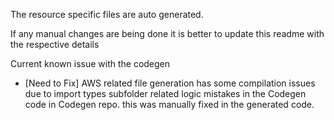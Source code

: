 The resource specific files are auto generated.

If any manual changes are being done it is better to update this readme with the respective details

Current known issue with the codegen

- [Need to Fix] AWS related file generation has some compilation issues due to import types subfolder related logic mistakes in the Codegen code in Codegen repo.
  this was manually fixed in the generated code.
